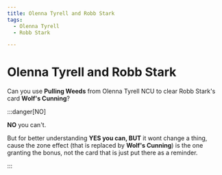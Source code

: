 ```yaml
---
title: Olenna Tyrell and Robb Stark
tags:
  - Olenna Tyrell
  - Robb Stark

---
```


# Olenna Tyrell and Robb Stark

Can you use **Pulling Weeds** from Olenna Tyrell NCU to clear Robb Stark's card **Wolf's Cunning**?

:::danger[NO]

**NO** you can't. 

But for better understanding **YES you can, BUT** it wont change a thing, cause the zone effect (that is replaced by **Wolf's Cunning**) is the one granting the bonus, not the card that is just put there as a reminder.

:::

